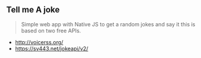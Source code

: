 ## Tell me A joke
> Simple web app with Native JS to get a random jokes and say it
> this is based on two free APIs.
- http://voicerss.org/
- https://sv443.net/jokeapi/v2/


